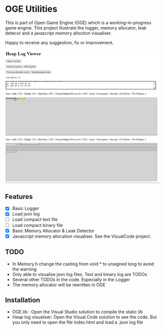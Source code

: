 # OGE Utilities

This is part of Open Game Engine (OGE) which is a working-in-progress game engine. 
This project illustrate the logger, memory allocator, leak detecor and a javascript memory alloction visualiser.

Happy to receive any suggestion, fix or improvement.


![HeapLogVisualier.png icon](HeapLogVisualier.png)

## Features

 - [x] Basic Logger
 - [x] Load json log
 - [ ] Load compact text file
 - [ ] Load compact binary file
 - [x] Basic Memory Allocator & Leak Detector
 - [x] Javascript memory allocation visualiser. See the VisualCode project.

## TODO

 - In Memory.h change the casting from void * to unsigned long to avoid the warning
 - Only able to visualise json log files. Text and binary log are TODOs
 - Several other TODOs in the code. Especially in the Logger
 - The memory allocator will be rewritten in OGE

## Installation

 - OGE.lib : Open the Visual Studio solution to compile the static lib
 - Heap log visualiser: Open the Visual Code solution to see the code. But you only need to open the file index.html and load a .json log file

